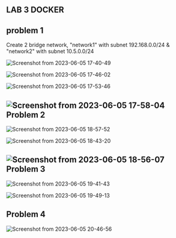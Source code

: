 LAB 3 DOCKER
-------------------
problem 1
--------
Create 2 bridge network, "network1" with subnet 192.168.0.0/24 & "network2" with subnet 10.5.0.0/24

![Screenshot from 2023-06-05 17-40-49](https://github.com/Moaied-elshereif/sprints/assets/62815862/abbb2011-06f8-4520-aa4a-78171d054f0f)

![Screenshot from 2023-06-05 17-46-02](https://github.com/Moaied-elshereif/sprints/assets/62815862/438350f3-12a2-4e38-a7c0-60b69c8ea512)

![Screenshot from 2023-06-05 17-53-46](https://github.com/Moaied-elshereif/sprints/assets/62815862/eee49291-829f-47f8-842b-227596ac38ba)

![Screenshot from 2023-06-05 17-58-04](https://github.com/Moaied-elshereif/sprints/assets/62815862/5373227c-594f-4aca-8caa-2e704ecf0e04)
Problem 2
----------


![Screenshot from 2023-06-05 18-57-52](https://github.com/Moaied-elshereif/sprints/assets/62815862/29c661ad-9ecf-42a8-9228-d01edbadd93d)

![Screenshot from 2023-06-05 18-43-20](https://github.com/Moaied-elshereif/sprints/assets/62815862/17a11351-ed46-4104-85ad-cd11a7a6bc3e)

![Screenshot from 2023-06-05 18-56-07](https://github.com/Moaied-elshereif/sprints/assets/62815862/7b4c79b5-8bef-405c-89b9-5189dee19323)
Problem 3
----------


![Screenshot from 2023-06-05 19-41-43](https://github.com/Moaied-elshereif/sprints/assets/62815862/c34462e9-e5cc-4290-9b48-d272e0b8cb2b)

![Screenshot from 2023-06-05 19-49-13](https://github.com/Moaied-elshereif/sprints/assets/62815862/9bca1048-3d34-470e-9e89-179b5e6b9f10)

Problem 4
----------
![Screenshot from 2023-06-05 20-46-56](https://github.com/Moaied-elshereif/sprints/assets/62815862/f26e8ab6-4177-43f0-81f8-d5a5f9ff35f4)
